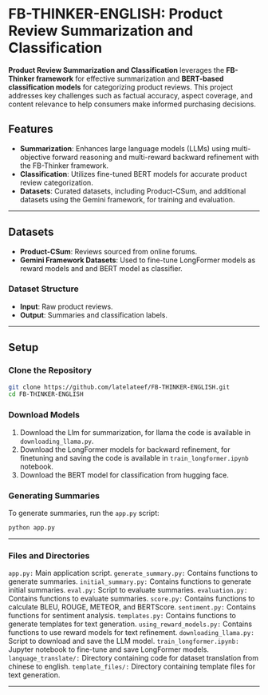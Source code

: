 
# FB-THINKER-ENGLISH: Product Review Summarization and Classification  

**Product Review Summarization and Classification** leverages the **FB-Thinker framework** for effective summarization and **BERT-based classification models** for categorizing product reviews. This project addresses key challenges such as factual accuracy, aspect coverage, and content relevance to help consumers make informed purchasing decisions.

## Features  
- **Summarization**: Enhances large language models (LLMs) using multi-objective forward reasoning and multi-reward backward refinement with the FB-Thinker framework.  
- **Classification**: Utilizes fine-tuned BERT models for accurate product review categorization.  
- **Datasets**: Curated datasets, including Product-CSum, and additional datasets using the Gemini framework, for training and evaluation.  

---

## Datasets  
- **Product-CSum**: Reviews sourced from online forums.   
- **Gemini Framework Datasets**: Used to fine-tune LongFormer models as reward models and and BERT model as classifier.

### Dataset Structure  
- **Input**: Raw product reviews.  
- **Output**: Summaries and classification labels.

---

## Setup  

### Clone the Repository  
```bash
git clone https://github.com/latelateef/FB-THINKER-ENGLISH.git  
cd FB-THINKER-ENGLISH
```

### Download Models
1. Download the Llm for summarization, for llama the code is available in `downloading_llama.py`.
2. Download the LongFormer models for backward refinement, for finetuning and saving the code is available in `train_longformer.ipynb` notebook.
3. Download the BERT model for classification from hugging face.

### Generating Summaries

To generate summaries, run the `app.py` script:
```sh
python app.py
```

---

### Files and Directories
`app.py:` Main application script.
`generate_summary.py:` Contains functions to generate summaries.
`initial_summary.py:` Contains functions to generate initial summaries.
`eval.py:` Script to evaluate summaries.
`evaluation.py:` Contains functions to evaluate summaries.
`score.py:` Contains functions to calculate BLEU, ROUGE, METEOR, and BERTScore.
`sentiment.py:` Contains functions for sentiment analysis.
`templates.py:` Contains functions to generate templates for text generation.
`using_reward_models.py:` Contains functions to use reward models for text refinement.
`downloading_llama.py:` Script to download and save the LLM model.
`train_longformer.ipynb:` Jupyter notebook to fine-tune and save LongFormer models.
`language_translate/:` Directory containing code for dataset translation from chinese to english.
`template_files/:` Directory containing template files for text generation.

---